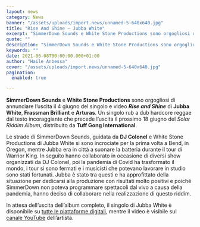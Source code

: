 ```yaml
---
layout: news
category: News
banner: "/assets/uploads/import.news/unnamed-5-640x640.jpg"
title: "Rise And Shine – Jubba White"
excerpt: "SimmerDown Sounds e White Stone Productions sono orgogliosi di annunciare l’uscita il 4 giugno del singolo e video Rise and Shine di Jubba White, Frassman Brilliant e Arturas. Un singolo rub a dub hardcore reggae dal testo incoraggiante che precede l’uscita il prossimo 18 giugno del Solar Riddim Album, distribuito da Tuff Gong International. Le strade di SimmerDown Sounds, guidata da DJ Colonel  e White Stone Productions [&hellip"
quote: ""
description: "SimmerDown Sounds e White Stone Productions sono orgogliosi di annunciare l’uscita il 4 giugno del singolo e video Rise and Shine di Jubba White, Frassman Brilliant e Arturas. Un singolo rub a dub hardcore reggae dal testo incoraggiante che precede l’uscita il prossimo 18 giugno del Solar Riddim Album, distribuito da Tuff Gong International. Le strade di SimmerDown Sounds, guidata da DJ Colonel  e White Stone Productions [&hellip"
keywords: ""
date: 2021-06-08T00:00:00.000+01:00
author: "Haile Anbessa"
cover: "/assets/uploads/import.news/unnamed-5-640x640.jpg"
pagination:
  enabled: true

---
```


**SimmerDown Sounds** e **White Stone Productions** sono orgogliosi di annunciare l’uscita il 4 giugno del singolo e video _**Rise and Shine**_ di **Jubba White**, **Frassman Brilliant** e **Arturas**. Un singolo rub a dub hardcore reggae dal testo incoraggiante che precede l’uscita il prossimo 18 giugno del _Solar Riddim Album_, distribuito da **Tuff Gong International**.

Le strade di SimmerDown Sounds, guidata da **DJ Colonel** e White Stone Productions di Jubba White si sono incrociate per la prima volta a Bend, in Oregon, mentre Jubba era in città a suonare la batteria durante il tour di Warrior King. In seguito hanno collaborato in occasione di diversi show organizzati da DJ Colonel, poi la pandemia di Covid ha trasformato il mondo, i tour si sono fermati e i musicisti che potevano lavorare in studio sono stati fortunati. Jubba è stato tra questi e ha approfittato della situazione per dedicarsi alla produzione con risultati molto positivi e poiché SimmerDown non poteva programmare spettacoli dal vivo a causa della pandemia, hanno deciso di collaborare nella realizzazione di questo riddim.

In attesa dell’uscita dell’album completo, il singolo di Jubba White è disponibile su [tutte le piattaforme digitali](https://runitagency.us3.list-manage.com/track/click?u=d1ce25b5e360c3df7324cc026&id=71d65b0339&e=b28fcd7e48), mentre il video è visibile sul [canale YouTube](https://runitagency.us3.list-manage.com/track/click?u=d1ce25b5e360c3df7324cc026&id=445ed89c4a&e=b28fcd7e48) dell’artista.